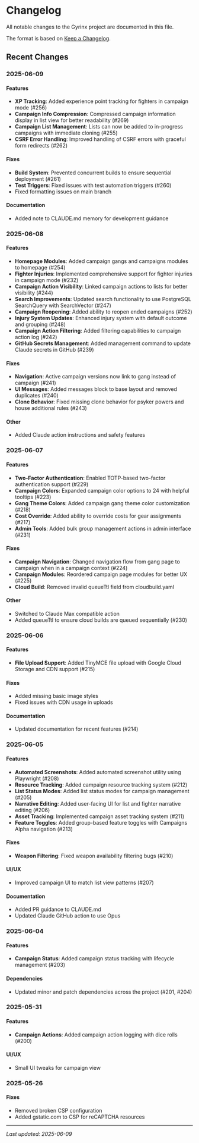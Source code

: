 # Changelog

All notable changes to the Gyrinx project are documented in this file.

The format is based on [Keep a Changelog](https://keepachangelog.com/en/1.0.0/).

## Recent Changes

### 2025-06-09

#### Features

- **XP Tracking**: Added experience point tracking for fighters in campaign mode (#256)
- **Campaign Info Compression**: Compressed campaign information display in list view for better readability (#269)
- **Campaign List Management**: Lists can now be added to in-progress campaigns with immediate cloning (#255)
- **CSRF Error Handling**: Improved handling of CSRF errors with graceful form redirects (#262)

#### Fixes

- **Build System**: Prevented concurrent builds to ensure sequential deployment (#261)
- **Test Triggers**: Fixed issues with test automation triggers (#260)
- Fixed formatting issues on main branch

#### Documentation

- Added note to CLAUDE.md memory for development guidance

### 2025-06-08

#### Features

- **Homepage Modules**: Added campaign gangs and campaigns modules to homepage (#254)
- **Fighter Injuries**: Implemented comprehensive support for fighter injuries in campaign mode (#232)
- **Campaign Action Visibility**: Linked campaign actions to lists for better visibility (#244)
- **Search Improvements**: Updated search functionality to use PostgreSQL SearchQuery with SearchVector (#247)
- **Campaign Reopening**: Added ability to reopen ended campaigns (#252)
- **Injury System Updates**: Enhanced injury system with default outcome and grouping (#248)
- **Campaign Action Filtering**: Added filtering capabilities to campaign action log (#242)
- **GitHub Secrets Management**: Added management command to update Claude secrets in GitHub (#239)

#### Fixes

- **Navigation**: Active campaign versions now link to gang instead of campaign (#241)
- **UI Messages**: Added messages block to base layout and removed duplicates (#240)
- **Clone Behavior**: Fixed missing clone behavior for psyker powers and house additional rules (#243)

#### Other

- Added Claude action instructions and safety features

### 2025-06-07

#### Features

- **Two-Factor Authentication**: Enabled TOTP-based two-factor authentication support (#229)
- **Campaign Colors**: Expanded campaign color options to 24 with helpful tooltips (#223)
- **Gang Theme Colors**: Added campaign gang theme color customization (#218)
- **Cost Override**: Added ability to override costs for gear assignments (#217)
- **Admin Tools**: Added bulk group management actions in admin interface (#231)

#### Fixes

- **Campaign Navigation**: Changed navigation flow from gang page to campaign when in a campaign context (#224)
- **Campaign Modules**: Reordered campaign page modules for better UX (#225)
- **Cloud Build**: Removed invalid queueTtl field from cloudbuild.yaml

#### Other

- Switched to Claude Max compatible action
- Added queueTtl to ensure cloud builds are queued sequentially (#230)

### 2025-06-06

#### Features

- **File Upload Support**: Added TinyMCE file upload with Google Cloud Storage and CDN support (#215)

#### Fixes

- Added missing basic image styles
- Fixed issues with CDN usage in uploads

#### Documentation

- Updated documentation for recent features (#214)

### 2025-06-05

#### Features

- **Automated Screenshots**: Added automated screenshot utility using Playwright (#208)
- **Resource Tracking**: Added campaign resource tracking system (#212)
- **List Status Modes**: Added list status modes for campaign management (#205)
- **Narrative Editing**: Added user-facing UI for list and fighter narrative editing (#206)
- **Asset Tracking**: Implemented campaign asset tracking system (#211)
- **Feature Toggles**: Added group-based feature toggles with Campaigns Alpha navigation (#213)

#### Fixes

- **Weapon Filtering**: Fixed weapon availability filtering bugs (#210)

#### UI/UX

- Improved campaign UI to match list view patterns (#207)

#### Documentation

- Added PR guidance to CLAUDE.md
- Updated Claude GitHub action to use Opus

### 2025-06-04

#### Features

- **Campaign Status**: Added campaign status tracking with lifecycle management (#203)

#### Dependencies

- Updated minor and patch dependencies across the project (#201, #204)

### 2025-05-31

#### Features

- **Campaign Actions**: Added campaign action logging with dice rolls (#200)

#### UI/UX

- Small UI tweaks for campaign view

### 2025-05-26

#### Fixes

- Removed broken CSP configuration
- Added gstatic.com to CSP for reCAPTCHA resources

---

_Last updated: 2025-06-09_
